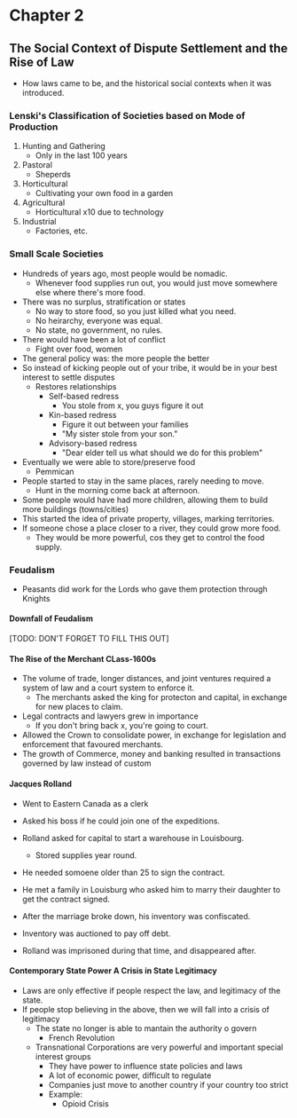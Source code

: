 # Chapter 2

## The Social Context of Dispute Settlement and the Rise of Law

- How laws came to be, and the historical social contexts when it was introduced.

### Lenski's Classification of Societies based on Mode of Production

1. Hunting and Gathering
   - Only in the last 100 years
2. Pastoral
   - Sheperds
3. Horticultural
   - Cultivating your own food in a garden
4. Agricultural
   - Horticultural x10 due to technology
5. Industrial
   - Factories, etc.

### Small Scale Societies

- Hundreds of years ago, most people would be nomadic.
  - Whenever food supplies run out, you would just move somewhere else where there's more food.
- There was no surplus, stratification or states
  - No way to store food, so you just killed what you need.
  - No heirarchy, everyone was equal.
  - No state, no government, no rules.
- There would have been a lot of conflict
  - Fight over food, women
- The general policy was: the more people the better
- So instead of kicking people out of your tribe, it would be in your best interest to settle disputes
  - Restores relationships
    - Self-based redress
      - You stole from x, you guys figure it out
    - Kin-based redress
      - Figure it out between your families
      - "My sister stole from your son."
    - Advisory-based redress
      - "Dear elder tell us what should we do for this problem"
- Eventually we were able to store/preserve food
  - Pemmican
- People started to stay in the same places, rarely needing to move.
  - Hunt in the morning come back at afternoon.
- Some people would have had more children, allowing them to build more buildings (towns/cities)
- This started the idea of private property, villages, marking territories.
- If someone chose a place closer to a river, they could grow more food.
  - They would be more powerful, cos they get to control the food supply.

### Feudalism

- Peasants did work for the Lords who gave them protection through Knights

#### Downfall of Feudalism

[TODO: DON'T FORGET TO FILL THIS OUT]

#### The Rise of the Merchant CLass-1600s

- The volume of trade, longer distances, and joint ventures required a system of law and a court system to enforce it.
  - The merchants asked the king for protecton and capital, in exchange for new places to claim.
- Legal contracts and lawyers grew in importance
  - If you don't bring back x, you're going to court.
- Allowed the Crown to consolidate power, in exchange for legislation and enforcement that favoured merchants.
- The growth of Commerce, money and banking resulted in transactions governed by law instead of custom

#### Jacques Rolland

- Went to Eastern Canada as a clerk
- Asked his boss if he could join one of the expeditions.

- Rolland asked for capital to start a warehouse in Louisbourg.
  - Stored supplies year round.
- He needed somoene older than 25 to sign the contract.
- He met a family in Louisburg who asked him to marry their daughter to get the contract signed.
- After the marriage broke down, his inventory was confiscated.
- Inventory was auctioned to pay off debt.
- Rolland was imprisoned during that time, and disappeared after.

#### Contemporary State Power A Crisis in State Legitimacy

- Laws are only effective if people respect the law, and legitimacy of the state.
- If people stop believing in the above, then we will fall into a crisis of legitimacy
  - The state no longer is able to mantain the authority o govern
    - French Revolution
  - Transnational Corporations are very powerful and important special interest groups
    - They have power to influence state policies and laws
    - A lot of economic power, difficult to regulate
    - Companies just move to another country if your country too strict
    - Example:
      - Opioid Crisis
